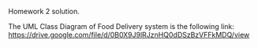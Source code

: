 Homework 2 solution.

The UML Class Diagram of Food Delivery system is the following link: 
https://drive.google.com/file/d/0B0X9J9lRJznHQ0dDSzBzVFFkMDQ/view
